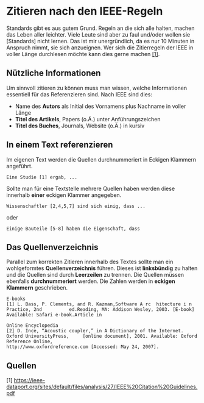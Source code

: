 # Zitieren nach den IEEE-Regeln

Standards gibt es aus gutem Grund. Regeln an die sich alle halten, machen das Leben aller leichter. Viele Leute sind aber zu faul und/oder wollen sie [Standards] nicht lernen. Das ist mir unergründlich, da es nur 10 Minuten in Anspruch nimmt, sie sich anzueignen. Wer sich die Zitierregeln der IEEE in voller Länge durchlesen möchte kann dies gerne machen [[1]](https://ieee-dataport.org/sites/default/files/analysis/27/IEEE%20Citation%20Guidelines.pdf).

## Nützliche Informationen

Um sinnvoll zitieren zu können muss man wissen, welche Informationen essentiell für das Referenzieren sind. Nach IEEE sind dies:

- Name des **Autors** als Initial des Vornamens plus Nachname in voller Länge
- **Titel des Artikels**, Papers (o.Ä.) unter Anführungszeichen
- **Titel des Buches**, Journals, Website (o.Ä.) in kursiv

## In einem Text referenzieren

Im eigenen Text werden die Quellen durchnummeriert in Eckigen Klammern angeführt.

```
Eine Studie [1] ergab, ...
```

Sollte man für eine Textstelle mehrere Quellen haben werden diese innerhalb **einer** eckigen Klammer angegeben.

```
Wissenschaftler [2,4,5,7] sind sich einig, dass ...
```

oder

```
Einige Bauteile [5-8] haben die Eigenschaft, dass
```

## Das Quellenverzeichnis

Parallel zum korrekten Zitieren innerhalb des Textes sollte man ein wohlgeformtes **Quellenverzeichnis** führen. Dieses ist **linksbündig** zu halten und die Quellen sind durch **Leerzeilen** zu trennen. Die Quellen müssen ebenfalls **durchnummeriert** werden. Die Zahlen werden in **eckigen Klammern** geschrieben.

```
E-books
[1]	L. Bass, P. Clements, and R. Kazman,Software A rc  hitecture i n Practice, 2nd 			ed.Reading, MA: Addison Wesley, 2003. [E-book] Available: Safari e-book.Article in 	

Online Encyclopedia
[2]	D. Ince, “Acoustic coupler,” in A Dictionary of the Internet. Oxford UniversityPress, 	  [online document], 2001. Available: Oxford Reference Online, 							http://www.oxfordreference.com [Accessed: May 24, 2007].
```







## Quellen

[1]	https://ieee-dataport.org/sites/default/files/analysis/27/IEEE%20Citation%20Guidelines.pdf